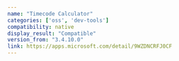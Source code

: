 ```yaml
---
name: "Timecode Calculator"
categories: ['oss', 'dev-tools']
compatibility: native
display_result: "Compatible"
version_from: "3.4.10.0"
link: https://apps.microsoft.com/detail/9WZDNCRFJ0CF
---
```

